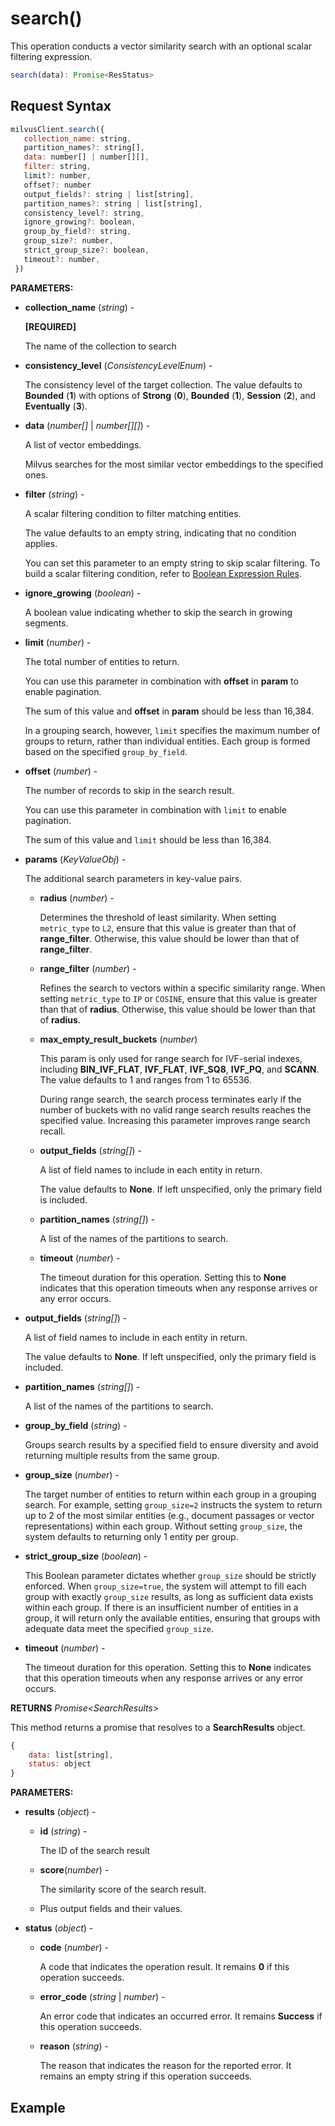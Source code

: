 # search()

This operation conducts a vector similarity search with an optional scalar filtering expression.

```javascript
search(data): Promise<ResStatus>
```

## Request Syntax

```javascript
milvusClient.search({
   collection_name: string,
   partition_names?: string[], 
   data: number[] | number[][], 
   filter: string,
   limit?: number,
   offset?: number
   output_fields?: string | list[string],
   partition_names?: string | list[string],
   consistency_level?: string,
   ignore_growing?: boolean,
   group_by_field?: string,
   group_size?: number,
   strict_group_size?: boolean,
   timeout?: number,
 })
```

**PARAMETERS:**

- **collection_name** (*string*) -

    **[REQUIRED]**

    The name of the collection to search

- **consistency_level** (*ConsistencyLevelEnum*) -

    The consistency level of the target collection. The value defaults to **Bounded** (**1**) with options of **Strong** (**0**), **Bounded** (**1**), **Session** (**2**), and **Eventually** (**3**).

- **data** (*number[]* | *number[][]*) -

    A list of vector embeddings.

    Milvus searches for the most similar vector embeddings to the specified ones.

- **filter** (*string*) -

    A scalar filtering condition to filter matching entities. 

    The value defaults to an empty string, indicating that no condition applies.

    You can set this parameter to an empty string to skip scalar filtering. To build a scalar filtering condition, refer to [Boolean Expression Rules](https://milvus.io/docs/boolean.md). 

- **ignore_growing** (*boolean*) -

    A boolean value indicating whether to skip the search in growing segments.

- **limit** (*number*) - 

    The total number of entities to return.

    You can use this parameter in combination with **offset** in **param** to enable pagination.

    The sum of this value and **offset** in **param** should be less than 16,384. 

    In a grouping search, however, `limit` specifies the maximum number of groups to return, rather than individual entities. Each group is formed based on the specified `group_by_field`.

- **offset** (*number*) - 

    The number of records to skip in the search result. 

    You can use this parameter in combination with `limit` to enable pagination.

    The sum of this value and `limit` should be less than 16,384. 

- **params** (*KeyValueObj*) -

    The additional search parameters in key-value pairs.

    - **radius** (*number*) -

        Determines the threshold of least similarity. When setting `metric_type` to `L2`, ensure that this value is greater than that of **range_filter**. Otherwise, this value should be lower than that of **range_filter**. 

    - **range_filter**  (*number*) -  

        Refines the search to vectors within a specific similarity range. When setting `metric_type` to `IP` or `COSINE`, ensure that this value is greater than that of **radius**. Otherwise, this value should be lower than that of **radius**.

    - **max_empty_result_buckets** (*number*)

        This param is only used for range search for IVF-serial indexes, including **BIN_IVF_FLAT**, **IVF_FLAT**, **IVF_SQ8**, **IVF_PQ**, and **SCANN**. The value defaults to 1 and ranges from 1 to 65536.

        During range search, the search process terminates early if the number of buckets with no valid range search results reaches the specified value. Increasing this parameter improves range search recall.

    - **output_fields** (*string[]*) -

        A list of field names to include in each entity in return.

        The value defaults to **None**. If left unspecified, only the primary field is included.

    - **partition_names** (*string[]*) -

        A list of the names of the partitions to search.

    - **timeout** (*number*) -

        The timeout duration for this operation. Setting this to **None** indicates that this operation timeouts when any response arrives or any error occurs.

- **output_fields** (*string[]*) -

    A list of field names to include in each entity in return.

    The value defaults to **None**. If left unspecified, only the primary field is included.

- **partition_names** (*string[]*) -

    A list of the names of the partitions to search.

- **group_by_field** (*string*) -

    Groups search results by a specified field to ensure diversity and avoid returning multiple results from the same group.

- **group_size** (*number*) -

    The target number of entities to return within each group in a grouping search. For example, setting `group_size=2` instructs the system to return up to 2 of the most similar entities (e.g., document passages or vector representations) within each group. Without setting `group_size`, the system defaults to returning only 1 entity per group.

- **strict_group_size** (*boolean*) -

    This Boolean parameter dictates whether `group_size` should be strictly enforced. When `group_size=true`, the system will attempt to fill each group with exactly `group_size` results, as long as sufficient data exists within each group. If there is an insufficient number of entities in a group, it will return only the available entities, ensuring that groups with adequate data meet the specified `group_size`.

- **timeout** (*number*) -

    The timeout duration for this operation. Setting this to **None** indicates that this operation timeouts when any response arrives or any error occurs.

**RETURNS** *Promise\<SearchResults>*

This method returns a promise that resolves to a **SearchResults** object.

```javascript
{
    data: list[string],
    status: object
}
```

**PARAMETERS:**

- **results** (*object*) -

    - **id** (*string*) -

        The ID of the search result

    - **score**(*number*) -

        The similarity score of the search result.

    - Plus output fields and their values.

- **status** (*object*) -

    - **code** (*number*) -

        A code that indicates the operation result. It remains **0** if this operation succeeds.

    - **error_code** (*string* | *number*) -

        An error code that indicates an occurred error. It remains **Success** if this operation succeeds. 

    - **reason** (*string*) - 

        The reason that indicates the reason for the reported error. It remains an empty string if this operation succeeds.

## Example

```java

```

